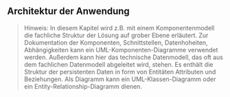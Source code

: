 
## Architektur der Anwendung

> Hinweis: In diesem Kapitel wird z.B. mit einem Komponentenmodell die fachliche Struktur der Lösung auf grober Ebene 
> erläutert. Zur Dokumentation der Komponenten, Schnittstellen, Datenhoheiten, Abhängigkeiten kann ein 
> UML-Komponenten-Diagramme verwendet werden. Außerdem kann hier das technische Datenmodell, das oft aus dem 
> fachlichen Datenmodell abgeleitet wird, stehen.  Es enthält die Struktur der persistenten Daten in form von Entitäten
> Attributen und Beziehungen. Als Diagramm kann ein UML-Klassen-Diagramm oder ein Entity-Relationship-Diagramm dienen.

